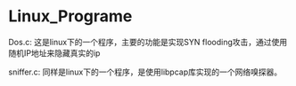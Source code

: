 # Linux_Programe
Dos.c:
这是linux下的一个程序，主要的功能是实现SYN flooding攻击，通过使用随机IP地址来隐藏真实的ip

sniffer.c:
同样是linux下的一个程序，是使用libpcap库实现的一个网络嗅探器。
